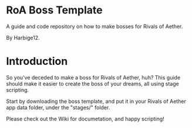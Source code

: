 # RoA Boss Template
A guide and code repository on how to make bosses for Rivals of Aether.

By Harbige12.

# Introduction
So you've deceded to make a boss for Rivals of Aether, huh? This guide should make it easier to create the boss of your dreams, all using stage scripting.

Start by downloading the boss template, and put it in your Rivals of Aether app data folder, under the "stages/" folder.

Please check out the Wiki for documetation, and happy scripting!
